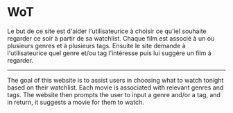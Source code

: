 # WoT

Le but de ce site est d'aider l'utilisateurice à choisir ce qu'iel souhaite regarder ce soir à partir de sa watchlist.
Chaque film est associé à un ou plusieurs genres et à plusieurs tags.
Ensuite le site demande à l'utilisateurice quel genre et/ou tag l'intéresse puis lui suggère un film à regarder.

---

The goal of this website is to assist users in choosing what to watch tonight based on their watchlist. 
Each movie is associated with relevant genres and tags. 
The website then prompts the user to input a genre and/or a tag, and in return, it suggests a movie for them to watch.
